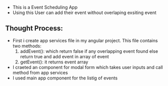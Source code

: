 <ul>
  <li>This is a Event Scheduling App</li>
  <li>Using this User can add their event without overlaping exsiting event</li>
</ul>
<h2>Thought Process:</h2>
<ul>
  <li>
    First i create app services file in my angular project. This file contains two methods:
    <ol>
      <li>addEvent(): which return false if any overlapping event found else return true and add event in array of event</li>
      <li>getEvent(): it returns event array</li>
    </ol>
  </li>
  <li>
    I craeted an component for modal form which takes user inputs and call method from app services
  </li>
  <li>
    I used main app component for the listig of events
  </li>
</ul>
